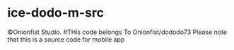 # ice-dodo-m-src
©Onionfist Studio.
#THis code belongs To Onionfist/dododo73
Please note that this is a source code
for mobile app
